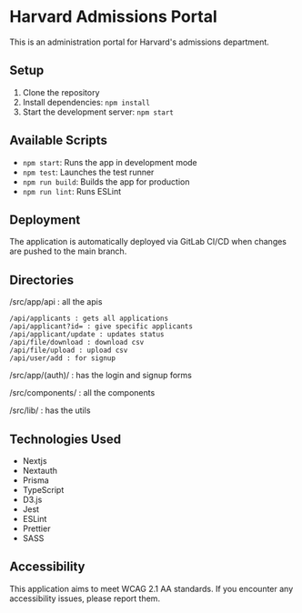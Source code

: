 # Harvard Admissions Portal

This is an administration portal for Harvard's admissions department.

## Setup

1. Clone the repository
2. Install dependencies: `npm install`
3. Start the development server: `npm start`

## Available Scripts

- `npm start`: Runs the app in development mode
- `npm test`: Launches the test runner
- `npm run build`: Builds the app for production
- `npm run lint`: Runs ESLint

## Deployment

The application is automatically deployed via GitLab CI/CD when changes are pushed to the main branch.

## Directories


/src/app/api : all the apis 

    /api/applicants : gets all applications 
    /api/applicant?id= : give specific applicants 
    /api/applicant/update : updates status
    /api/file/download : download csv
    /api/file/upload : upload csv
    /api/user/add : for signup

/src/app/(auth)/ : has the login and signup forms

/src/components/ : all the components 

/src/lib/ : has the utils 

## Technologies Used

- Nextjs
- Nextauth
- Prisma
- TypeScript
- D3.js
- Jest
- ESLint
- Prettier
- SASS

## Accessibility

This application aims to meet WCAG 2.1 AA standards. If you encounter any accessibility issues, please report them.